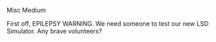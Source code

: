 Misc Medium

First off, EPILEPSY WARNING. We need someone to test our new LSD Simulator. Any brave volunteers?

